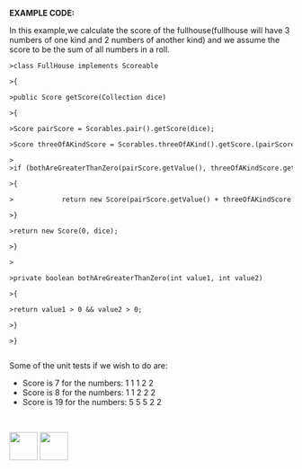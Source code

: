 <b>EXAMPLE CODE:</b>

<p>In this example,we calculate the score of the fullhouse(fullhouse will have 3 numbers of one kind and 2 numbers of another kind) and we assume the score to be the sum of all numbers in a roll.
</p>
<code><pre>
>class FullHouse implements Scoreable<br> 
>{<br>
>public Score getScore(Collection dice) <br>
>{<br>
>Score pairScore = Scorables.pair().getScore(dice);<br>
>Score threeOfAKindScore = Scorables.threeOfAKind().getScore.(pairScore.getReminder());<br>
>        
>if (bothAreGreaterThanZero(pairScore.getValue(), threeOfAKindScore.getValue()))<br> 
>{<br>
>            return new Score(pairScore.getValue() + threeOfAKindScore.getValue()); // no reminder<br>
>}<br>
>return new Score(0, dice);<br>
>}<br>
><br>
>private boolean bothAreGreaterThanZero(int value1, int value2)<br> 
>{<br>
>return value1 > 0 && value2 > 0;<br>
>}<br>
>}<br>
</pre></code>


Some of the unit tests if we wish to do are:

- Score is 7 for the numbers: 1 1 1 2 2
- Score is 8 for the numbers: 1 1 2 2 2
- Score is 19 for the numbers: 5 5 5 2 2
<br>

[<img src="https://cloud.githubusercontent.com/assets/14101008/10718970/e8253ecc-7b43-11e5-8fcb-af3acab64686.png" width="50" height="50"></img>](https://github.com/hariniiyer/CSCI-5828_Presentation2_Testing-Frameworks/blob/master/datadriven.md)
[<img src="https://cloud.githubusercontent.com/assets/14101008/10718969/e5b6db32-7b43-11e5-886a-b848ca79f105.png" width="50" height="50"></img>](https://github.com/hariniiyer/CSCI-5828_Presentation2_Testing-Frameworks/blob/master/data2.md)
